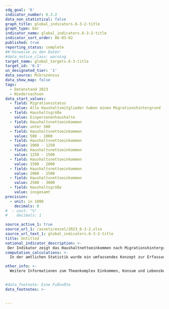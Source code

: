 ```yaml
---
sdg_goal: '6'
indicator_number: 6.3.2
data_non_statistical: false
graph_title: global_indicators.6-3-2-title
graph_type: bar
indicator_name: global_indicators.6-3-2-title
indicator_sort_order: 06-03-02
published: true
reporting_status: complete
##'Hinweise zu den Daten'
#data_notice_class: warning
target_name: global_targets.6-3-title
target_id: '6.3'
un_designated_tier: '1'
data_source: Mikrozensus
data_show_map: false
tags:
  - Datenstand 2023
  - Niedersachsen
data_start_values:
  - field: Migrationsstatus
    value: Alle Haushaltsmitglieder haben einen Migrationshintergrund
  - field: Haushaltsgröße
    value: Einpersonenhaushalte
  - field: Haushaltsnettoeinkommen
    value: unter 500
  - field: Haushaltsnettoeinkommen
    value: 500 - 1000
  - field: Haushaltsnettoeinkommen
    value: 1000 - 1250
  - field: Haushaltsnettoeinkommen
    value: 1250 - 1500
  - field: Haushaltsnettoeinkommen
    value: 1500 - 2000
  - field: Haushaltsnettoeinkommen
    value: 2000 - 2500
  - field: Haushaltsnettoeinkommen
    value: 2500 - 3000
  - field: Haushaltsgröße
    value: insgesamt
precision:
  - unit: in 1000
    decimals: 0
#  - unit: "%"
#    decimals: 1

source_active_1: true
source_url_1: /assets/excel/2023_6-3-2.xlsx
source_url_text_1: global_indicators.6-3-2-title
title: Untitled
national_indicator_description: >-
 Der Indikator zeigt das Haushaltnettoeinkommen nach Migrationshintergrund und Haushaltsgröße. Das Haushalts­netto­einkommen ergibt sich rechnerisch, indem vom Haushalts­brutto­einkommen (alle Einnahmen des Haushalts aus Erwerbs­tätigkeit, aus Vermögen, aus öffentlichen und nicht öffentlichen Transfer­zahlungen sowie aus Unter­vermietung) Ein­kommen-/Lohn­steuer, Kirchen­steuer und Soli­daritäts­zuschlag sowie die Pflicht­beiträge zur Sozial­versicherung abge­zogen werden. Zu den Pflicht­beiträgen zur Sozial­versicherung zählen die Beiträge zur Arbeits­losen­versicherung, zur gesetzlichen Renten­versicherung, zur gesetz­lichen und die Beiträge zur frei­willigen und privaten Kranken­versicherung sowie zur sozialen und privaten Pflege­versicherung.   
computation_calculations: >-
  In der amtlichen Statistik wurde ein umfassendes Konzept zur Erfassung des Migrationshintergrundes erstmals mit dem Mikrozensus 2005 eingeführt. Dazu wurde zusätzlich eine Reihe von Fragen zur Migration aufgenommen, aus denen der Migrationshintergrund abgeleitet wird. Eine vollständige Übertragung auf andere Statistiken außerhalb des Mikrozensus ist aufgrund der Komplexität der Definition nicht möglich. Zur Bestimmung des Migrationshintergrundes wird (1.) nur die Zuwanderung auf das Gebiet der heutigen Bundesrepublik ab 1950 berücksichtigt, um den Großteil der Zuwanderung durch kriegsbedingte Vertreibung nicht einzubeziehen. Zudem werden (2.) auch die Nachkommen der Zugewanderten berücksichtigt, die bereits in der Bundesrepublik geboren wurden und (3.) wird für alle Ausländerinnen und Ausländer sowie für alle Eingebürgerten ein Migrationshintergrund unterstellt. In diesem Bericht wird für die dargestellten Jahre vor 2017 der Migrationshintergrund im engeren Sinne verwendet:Von den Deutschen mit Migrationshintergrund, die seit Geburt Deutsche sind, werden nur jene hinzugezählt, die mit ihren Eltern oder einem Elternteil im selben Haushalt leben. Nur dann liegt die für die Zuordnung entscheidende Elterninformation vor. Für alle Jahre nach 2016 wird der Migrationshintergrund im weiteren Sinne dargestellt:Der Migrationshintergrund im weiteren Sinne kann anhand der Zusatzfragen zum Migrationsstatus der nicht im Haushalt lebenden Eltern ab 2005 in vierjährigem Rhythmus und ab dem Jahr 2017 jährlich dargestellt werden. <br>Ab Veröffentlichungsjahr 2021 wird zwischen Erst- und Endveröffentlichungen von Mikrozensusergebnissen unterschieden. Bei Erst- und Endergebnissen handelt es sich um zwei Ergebnisarten, die beide auf vollständig aufbereiteten und validierten Daten beruhen. Die Endergebnisse basieren im Gegensatz zu den Erstergebnissen auf einer höheren Anzahl befragter Haushalte. Dies ist dadurch bedingt, dass auch nach Ende eines Erhebungsjahres fehlende Haushalte nach Erinnerungen und/oder Mahnungen noch Auskunft geben. Dieses Datenmaterial wird zudem an einem aktualisierten Bevölkerungseckwert hochgerechnet. Durch den größeren Stichprobenumfang und die aktualisierte Hochrechnung können ggf. Abweichungen gegenüber den Erstergebnissen entstehen. Bei den hier für das Jahr 2022 veröffentlichten Daten handelt es sich um die Erstergebnisse.  

other_info: >- 
  Weitere Informationen zum Theenkomplex Einkommen, Konsum und Lebensbedingungen finden Sie auf den Seiten des <a href="https://www.destatis.de/DE/Themen/Gesellschaft-Umwelt/Einkommen-Konsum-Lebensbedingungen/_inhalt.html"target="_blank">Statistischen Bundesamtes</a>

 
#data_footnote: Eine Fußnoßte
data_footnotes: >-
  

---
```

